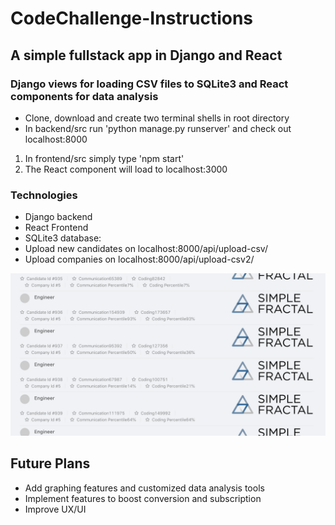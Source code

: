 # CodeChallenge-Instructions
 
 ##  A simple fullstack app in Django and React
 ### Django views for loading CSV files to SQLite3 and React components for data analysis
 * Clone, download and create two terminal shells in root directory
 * In backend/src run 'python manage.py runserver' and check out localhost:8000
 1. In frontend/src simply type 'npm start'
 2. The React component will load to localhost:3000 
  
### Technologies 
 * Django backend 
 * React Frontend
 * SQLite3 database: 
 * Upload new candidates on localhost:8000/api/upload-csv/
 * Upload companies on localhost:8000/api/upload-csv2/

![Screen](https://github.com/SammoMichael/CodeChallenge/blob/master/Screen%20Shot%202561-12-21%20at%209.53.20%20AM.png)

## Future Plans 
* Add graphing features and customized data analysis tools
* Implement features to boost conversion and subscription
* Improve UX/UI
